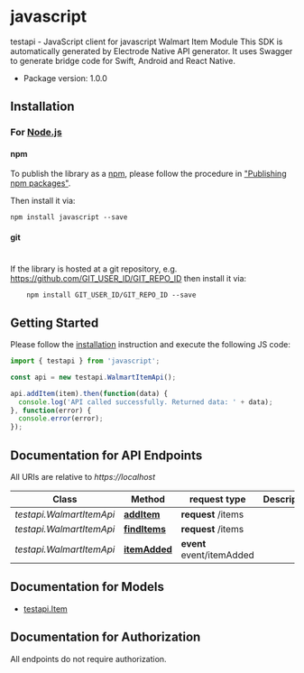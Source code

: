 # javascript

testapi - JavaScript client for javascript
Walmart Item Module
This SDK is automatically generated by Electrode Native API generator.
It uses Swagger to generate bridge code for Swift, Android and React Native.


- Package version: 1.0.0


## Installation

### For [Node.js](https://nodejs.org/)

#### npm

To publish the library as a [npm](https://www.npmjs.com/),
please follow the procedure in ["Publishing npm packages"](https://docs.npmjs.com/getting-started/publishing-npm-packages).

Then install it via:

```shell
npm install javascript --save
```

#### git
#
If the library is hosted at a git repository, e.g.
https://github.com/GIT_USER_ID/GIT_REPO_ID
then install it via:

```shell
    npm install GIT_USER_ID/GIT_REPO_ID --save
```

## Getting Started

Please follow the [installation](#installation) instruction and execute the following JS code:

```javascript
import { testapi } from 'javascript';

const api = new testapi.WalmartItemApi();

api.addItem(item).then(function(data) {
  console.log('API called successfully. Returned data: ' + data);
}, function(error) {
  console.error(error);
});
```

## Documentation for API Endpoints

All URIs are relative to *https://localhost*

Class | Method |request type | Description
------------ | ------------- | ------------- | -------------
*testapi.WalmartItemApi* | [**addItem**](docs/WalmartItemApi.md#addItem) | **request** /items |
*testapi.WalmartItemApi* | [**findItems**](docs/WalmartItemApi.md#findItems) | **request** /items |
*testapi.WalmartItemApi* | [**itemAdded**](docs/WalmartItemApi.md#itemAdded) | **event** event/itemAdded |

## Documentation for Models
 - [testapi.Item](docs/Item.md)

## Documentation for Authorization

All endpoints do not require authorization.
